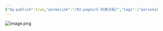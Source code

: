```yaml
---
{"dg-publish":true,"permalink":"/02-pages/k 阶原点矩/","tags":["personal/blog","概率论","概念"]}
---
```


![image.png](https://yelanyanyu-img-bed.oss-cn-hangzhou.aliyuncs.com/img/blog/2024/06/20240624155506.png)
